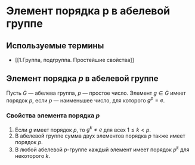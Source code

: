 # Элемент порядка p в абелевой группе

## Используемые термины
- [[1.Группа, подгруппа. Простейшие свойства]]

## Элемент порядка $p$ в абелевой группе

Пусть $G$ — абелева группа, $p$ — простое число. Элемент $g \in G$ имеет порядок $p$, если $p$ — наименьшее число, для которого $g^p = e$.

### Свойства элемента порядка $p$

1. Если $g$ имеет порядок $p$, то $g^k \neq e$ для всех $1 \leq k < p$.
2. В абелевой группе сумма двух элементов порядка $p$ также имеет порядок $p$.
3. В любой абелевой $p$-группе каждый элемент имеет порядок $p^k$ для некоторого $k$.
